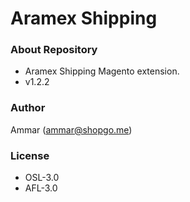 # Aramex Shipping #

### About Repository ###

* Aramex Shipping Magento extension.
* v1.2.2

### Author ###

Ammar (<ammar@shopgo.me>)

### License ###

* OSL-3.0
* AFL-3.0
